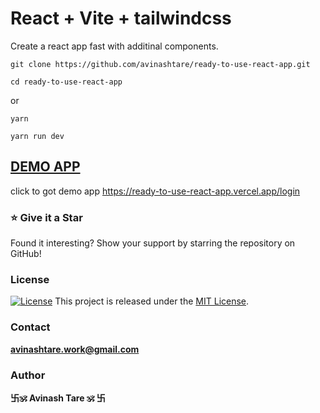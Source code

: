 # React + Vite + tailwindcss

Create a react app fast with additinal components.

```shell
git clone https://github.com/avinashtare/ready-to-use-react-app.git
```


```shell
cd ready-to-use-react-app
```
or
```shell
yarn
```

```shell
yarn run dev
```
## [DEMO APP](https://ready-to-use-react-app.vercel.app/login)

click to got demo app https://ready-to-use-react-app.vercel.app/login

### ⭐ Give it a Star
Found it interesting? Show your support by starring the repository on GitHub!

### License

[![License](https://img.shields.io/badge/License-MIT-blue.svg)](https://opensource.org/licenses/MIT)
This project is released under the [MIT License](LICENSE).  


### Contact

**[avinashtare.work@gmail.com](mailto:avinashtare.work@gmail.com)**

### Author
**卐🕉 Avinash Tare 🕉 卐**
